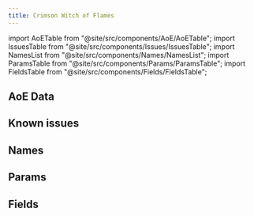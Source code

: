 ```yaml
---
title: Crimson Witch of Flames
---
```


import AoETable from "@site/src/components/AoE/AoETable";
import IssuesTable from "@site/src/components/Issues/IssuesTable";
import NamesList from "@site/src/components/Names/NamesList";
import ParamsTable from "@site/src/components/Params/ParamsTable";
import FieldsTable from "@site/src/components/Fields/FieldsTable";

## AoE Data

<AoETable item_key="crimsonwitchofflames" data_src="artifact" />

## Known issues

<IssuesTable item_key="crimsonwitchofflames" data_src="artifact" />

## Names

<NamesList item_key="crimsonwitchofflames" data_src="artifact" />

## Params

<ParamsTable item_key="crimsonwitchofflames" data_src="artifact" />

## Fields

<FieldsTable item_key="crimsonwitchofflames" data_src="artifact" />
